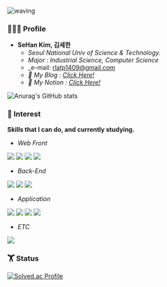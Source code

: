 ![waving](https://capsule-render.vercel.app/api?type=waving&height=240&text=SehanKim&fontAlign=24&fontAlignY=40&color=gradient)
### 🧑🏻‍💻 Profile
* <b>SeHan Kim, 김세한</b>
  * _Seoul National Univ of Science & Technology._
  * _Major : Industrial Science, Computer Science_ 
  * _e-mail: rlatp1409@gmail.com
  * _📔  My Blog : <a href=https://velog.io/@rlatp1409>Click Here!</a>_
  * _📄  My Notion : <a href=https://sponge-marquis-325.notion.site/Sehan-dad2797aea834f3b997451e61a839fd2>Click Here!</a>_

![Anurag's GitHub stats](https://github-readme-stats.vercel.app/api?username=Sehannnnnnn&bg_color=30,7242f5,a4d2f5&title_color=fff&text_color=fff)
<br>

### 🌱 Interest <br>
<b>Skills that I can do, and currently studying.</b>

  - _Web Front_

  <img src="https://img.shields.io/badge/HTML-E34F26?style=flat-square&logo=HTML5&logoColor=white"/> </a><img src="https://img.shields.io/badge/CSS-1572B6?style=flat-square&logo=CSS3&logoColor=white"/></a> <img src="https://img.shields.io/badge/JavaScript-F7DF1E?style=flat-square&logo=JavaScript&logoColor=black"/></a> <img src="https://img.shields.io/badge/react-61DAFB?style=flat-square&logo=React&logoColor=black"/></a>
  
  - _Back-End_

<img src="https://img.shields.io/badge/Node.js-339933?style=flat-square&logo=Node.js&logoColor=white"/></a> <img src="https://img.shields.io/badge/Spring-6DB33F?style=flat-square&logo=Spring&logoColor=white"/></a>  <img src="https://img.shields.io/badge/Spring Boot-6DB33F?style=flat-square&logo=Spring Boot&logoColor=white"/></a>
  
  - _Application_
 
<img src="https://img.shields.io/badge/Android-3DDC84?style=flat-square&logo=Android&logoColor=white"/> <img src="https://img.shields.io/badge/Kotlin-0095D5?style=flat-square&logo=Kotlin&logoColor=white"/></a>  <img src="https://img.shields.io/badge/react_native-black?style=flat-square&logo=React&logoColor=61DAFB?"/></a> <img src="https://img.shields.io/badge/Java-007396?style=flat-square&logo=Java&logoColor=white"/></a>

  - _ETC_
  
<img src="https://img.shields.io/badge/Python-3766AB?style=flat-square&logo=Python&logoColor=white"/></a>


###  🏋 Status <br>

[![Solved.ac Profile](http://mazassumnida.wtf/api/v2/generate_badge?boj=stanley710)](https://solved.ac/stanley710/)

